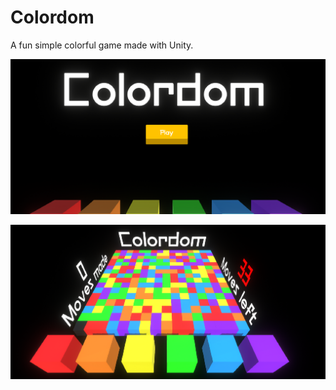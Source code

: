 # Colordom
A fun simple colorful game made with Unity.

![Image Colordom_Main_Menu](images/main_menu.png)

![Image Colordom_Gameplay](images/game_play_1.png)
